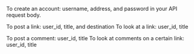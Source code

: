 To create an account: username, address, and password in your API request body.

To post a link: user_id, title, and destination
To look at a link: user_id, title


To post a comment: user_id, title
To look at comments on a certain link: user_id, title
